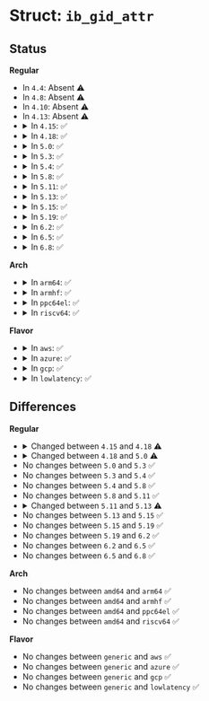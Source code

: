 # Struct: <code>ib_gid_attr</code>

## Status
<b>Regular</b>
<ul>
<li>
In <code>4.4</code>: Absent ⚠️
</li>
<li>
In <code>4.8</code>: Absent ⚠️
</li>
<li>
In <code>4.10</code>: Absent ⚠️
</li>
<li>
In <code>4.13</code>: Absent ⚠️
</li>
<li>
<details>
<summary>In <code>4.15</code>: ✅</summary>

```c
struct ib_gid_attr {
    enum ib_gid_type gid_type;
    struct net_device *ndev;
};
```
</details>
</li>
<li>
<details>
<summary>In <code>4.18</code>: ✅</summary>

```c
struct ib_gid_attr {
    struct net_device *ndev;
    struct ib_device *device;
    enum ib_gid_type gid_type;
    u16 index;
    u8 port_num;
};
```
</details>
</li>
<li>
<details>
<summary>In <code>5.0</code>: ✅</summary>

```c
struct ib_gid_attr {
    struct net_device *ndev;
    struct ib_device *device;
    union ib_gid gid;
    enum ib_gid_type gid_type;
    u16 index;
    u8 port_num;
};
```
</details>
</li>
<li>
<details>
<summary>In <code>5.3</code>: ✅</summary>

```c
struct ib_gid_attr {
    struct net_device *ndev;
    struct ib_device *device;
    union ib_gid gid;
    enum ib_gid_type gid_type;
    u16 index;
    u8 port_num;
};
```
</details>
</li>
<li>
<details>
<summary>In <code>5.4</code>: ✅</summary>

```c
struct ib_gid_attr {
    struct net_device *ndev;
    struct ib_device *device;
    union ib_gid gid;
    enum ib_gid_type gid_type;
    u16 index;
    u8 port_num;
};
```
</details>
</li>
<li>
<details>
<summary>In <code>5.8</code>: ✅</summary>

```c
struct ib_gid_attr {
    struct net_device *ndev;
    struct ib_device *device;
    union ib_gid gid;
    enum ib_gid_type gid_type;
    u16 index;
    u8 port_num;
};
```
</details>
</li>
<li>
<details>
<summary>In <code>5.11</code>: ✅</summary>

```c
struct ib_gid_attr {
    struct net_device *ndev;
    struct ib_device *device;
    union ib_gid gid;
    enum ib_gid_type gid_type;
    u16 index;
    u8 port_num;
};
```
</details>
</li>
<li>
<details>
<summary>In <code>5.13</code>: ✅</summary>

```c
struct ib_gid_attr {
    struct net_device *ndev;
    struct ib_device *device;
    union ib_gid gid;
    enum ib_gid_type gid_type;
    u16 index;
    u32 port_num;
};
```
</details>
</li>
<li>
<details>
<summary>In <code>5.15</code>: ✅</summary>

```c
struct ib_gid_attr {
    struct net_device *ndev;
    struct ib_device *device;
    union ib_gid gid;
    enum ib_gid_type gid_type;
    u16 index;
    u32 port_num;
};
```
</details>
</li>
<li>
<details>
<summary>In <code>5.19</code>: ✅</summary>

```c
struct ib_gid_attr {
    struct net_device *ndev;
    struct ib_device *device;
    union ib_gid gid;
    enum ib_gid_type gid_type;
    u16 index;
    u32 port_num;
};
```
</details>
</li>
<li>
<details>
<summary>In <code>6.2</code>: ✅</summary>

```c
struct ib_gid_attr {
    struct net_device *ndev;
    struct ib_device *device;
    union ib_gid gid;
    enum ib_gid_type gid_type;
    u16 index;
    u32 port_num;
};
```
</details>
</li>
<li>
<details>
<summary>In <code>6.5</code>: ✅</summary>

```c
struct ib_gid_attr {
    struct net_device *ndev;
    struct ib_device *device;
    union ib_gid gid;
    enum ib_gid_type gid_type;
    u16 index;
    u32 port_num;
};
```
</details>
</li>
<li>
<details>
<summary>In <code>6.8</code>: ✅</summary>

```c
struct ib_gid_attr {
    struct net_device *ndev;
    struct ib_device *device;
    union ib_gid gid;
    enum ib_gid_type gid_type;
    u16 index;
    u32 port_num;
};
```
</details>
</li>
</ul>
<b>Arch</b>
<ul>
<li>
<details>
<summary>In <code>arm64</code>: ✅</summary>

```c
struct ib_gid_attr {
    struct net_device *ndev;
    struct ib_device *device;
    union ib_gid gid;
    enum ib_gid_type gid_type;
    u16 index;
    u8 port_num;
};
```
</details>
</li>
<li>
<details>
<summary>In <code>armhf</code>: ✅</summary>

```c
struct ib_gid_attr {
    struct net_device *ndev;
    struct ib_device *device;
    union ib_gid gid;
    enum ib_gid_type gid_type;
    u16 index;
    u8 port_num;
};
```
</details>
</li>
<li>
<details>
<summary>In <code>ppc64el</code>: ✅</summary>

```c
struct ib_gid_attr {
    struct net_device *ndev;
    struct ib_device *device;
    union ib_gid gid;
    enum ib_gid_type gid_type;
    u16 index;
    u8 port_num;
};
```
</details>
</li>
<li>
<details>
<summary>In <code>riscv64</code>: ✅</summary>

```c
struct ib_gid_attr {
    struct net_device *ndev;
    struct ib_device *device;
    union ib_gid gid;
    enum ib_gid_type gid_type;
    u16 index;
    u8 port_num;
};
```
</details>
</li>
</ul>
<b>Flavor</b>
<ul>
<li>
<details>
<summary>In <code>aws</code>: ✅</summary>

```c
struct ib_gid_attr {
    struct net_device *ndev;
    struct ib_device *device;
    union ib_gid gid;
    enum ib_gid_type gid_type;
    u16 index;
    u8 port_num;
};
```
</details>
</li>
<li>
<details>
<summary>In <code>azure</code>: ✅</summary>

```c
struct ib_gid_attr {
    struct net_device *ndev;
    struct ib_device *device;
    union ib_gid gid;
    enum ib_gid_type gid_type;
    u16 index;
    u8 port_num;
};
```
</details>
</li>
<li>
<details>
<summary>In <code>gcp</code>: ✅</summary>

```c
struct ib_gid_attr {
    struct net_device *ndev;
    struct ib_device *device;
    union ib_gid gid;
    enum ib_gid_type gid_type;
    u16 index;
    u8 port_num;
};
```
</details>
</li>
<li>
<details>
<summary>In <code>lowlatency</code>: ✅</summary>

```c
struct ib_gid_attr {
    struct net_device *ndev;
    struct ib_device *device;
    union ib_gid gid;
    enum ib_gid_type gid_type;
    u16 index;
    u8 port_num;
};
```
</details>
</li>
</ul>

## Differences
<b>Regular</b>
<ul>
<li>
<details>
<summary>Changed between <code>4.15</code> and <code>4.18</code> ⚠️</summary>
<ul>
<li>
<b>Field added. </b>
<code>struct ib_device *device</code>
</li>
<li>
<b>Field added. </b>
<code>u16 index</code>
</li>
<li>
<b>Field added. </b>
<code>u8 port_num</code>
</li>
</ul>
</details>
</li>
<li>
<details>
<summary>Changed between <code>4.18</code> and <code>5.0</code> ⚠️</summary>
<ul>
<li>
<b>Field added. </b>
<code>union ib_gid gid</code>
</li>
</ul>
</details>
</li>
<li>
No changes between <code>5.0</code> and <code>5.3</code> ✅
</li>
<li>
No changes between <code>5.3</code> and <code>5.4</code> ✅
</li>
<li>
No changes between <code>5.4</code> and <code>5.8</code> ✅
</li>
<li>
No changes between <code>5.8</code> and <code>5.11</code> ✅
</li>
<li>
<details>
<summary>Changed between <code>5.11</code> and <code>5.13</code> ⚠️</summary>
<ul>
<li>
<b>Field type changed. </b>
<code>u8 port_num</code> ➡️ <code>u32 port_num</code>
</li>
</ul>
</details>
</li>
<li>
No changes between <code>5.13</code> and <code>5.15</code> ✅
</li>
<li>
No changes between <code>5.15</code> and <code>5.19</code> ✅
</li>
<li>
No changes between <code>5.19</code> and <code>6.2</code> ✅
</li>
<li>
No changes between <code>6.2</code> and <code>6.5</code> ✅
</li>
<li>
No changes between <code>6.5</code> and <code>6.8</code> ✅
</li>
</ul>
<b>Arch</b>
<ul>
<li>
No changes between <code>amd64</code> and <code>arm64</code> ✅
</li>
<li>
No changes between <code>amd64</code> and <code>armhf</code> ✅
</li>
<li>
No changes between <code>amd64</code> and <code>ppc64el</code> ✅
</li>
<li>
No changes between <code>amd64</code> and <code>riscv64</code> ✅
</li>
</ul>
<b>Flavor</b>
<ul>
<li>
No changes between <code>generic</code> and <code>aws</code> ✅
</li>
<li>
No changes between <code>generic</code> and <code>azure</code> ✅
</li>
<li>
No changes between <code>generic</code> and <code>gcp</code> ✅
</li>
<li>
No changes between <code>generic</code> and <code>lowlatency</code> ✅
</li>
</ul>
